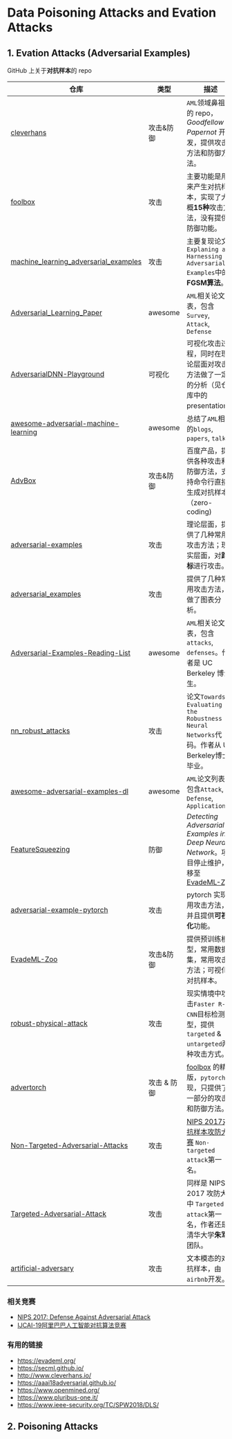 # Data Poisoning Attacks and Evation Attacks



## 1. Evation Attacks (Adversarial Examples)

GitHub 上关于**对抗样本**的 repo


仓库 | 类型  |描述    
-----|-----|----    
[cleverhans](https://github.com/tensorflow/cleverhans)  | 攻击&防御  |`AML`领域鼻祖型的 repo，*Goodfellow* & *Papernot* 开发，提供攻击方法和防御方法。
[foolbox](https://github.com/bethgelab/foolbox/)  | 攻击  | 主要功能是用来产生对抗样本，实现了大概**15种**攻击方法，没有提供防御功能。
[machine_learning_adversarial_examples](https://github.com/rodgzilla/machine_learning_adversarial_examples  ) | 攻击 | 主要复现论文`Explaning and Harnessing Adversarial Examples`中的**FGSM算法**。 
[Adversarial_Learning_Paper](https://github.com/Guo-Yunzhe/Adversarial_Learning_Paper) |  awesome  | `AML`相关论文列表，包含`Survey`, `Attack`, `Defense`
[AdversarialDNN-Playground](https://github.com/QData/AdversarialDNN-Playground)  | 可视化  | 可视化攻击过程，同时在理论层面对攻击方法做了一定的分析（见仓库中的presentation）
[awesome-adversarial-machine-learning](https://github.com/yenchenlin/awesome-adversarial-machine-learning)  | awesome | 总结了`AML`相关的`blogs`, `papers`, `talks`
[AdvBox](https://github.com/baidu/AdvBox)  | 攻击&防御  | 百度产品，提供各种攻击和防御方法，支持命令行直接生成对抗样本（zero-coding)
[adversarial-examples](https://github.com/ifding/adversarial-examples) | 攻击  | 理论层面，提供了几种常用攻击方法；现实层面，对**路标**进行攻击。
[adversarial_examples](https://github.com/duoergun0729/adversarial_examples)  | 攻击  | 提供了几种常用攻击方法，做了图表分析。
[Adversarial-Examples-Reading-List](https://github.com/chawins/Adversarial-Examples-Reading-List)  | awesome  | `AML`相关论文列表，包含`attacks`, `defenses`。作者是 UC Berkeley 博士生。
[nn_robust_attacks](https://github.com/carlini/nn_robust_attacks)  | 攻击  | 论文`Towards Evaluating the Robustness of Neural Networks`代码。作者从 UC Berkeley博士毕业。
[awesome-adversarial-examples-dl](https://github.com/chbrian/awesome-adversarial-examples-dl) | awesome | `AML`论文列表，包含`Attack`, `Defense`, `Application`
[FeatureSqueezing](https://github.com/uvasrg/FeatureSqueezing)   | 防御  | *Detecting Adversarial Examples in Deep Neural Network*。项目停止维护，移至[EvadeML-Zoo](http://evademl.org/zoo/)
[adversarial-example-pytorch](https://github.com/sarathknv/adversarial-examples-pytorch)   | 攻击  | pytorch 实现常用攻击方法，并且提供**可视化**功能。
[EvadeML-Zoo](https://github.com/mzweilin/EvadeML-Zoo)   | 攻击&防御  | 提供预训练模型，常用数据集，常用攻击方法；可视化对抗样本。
[robust-physical-attack](https://github.com/shangtse/robust-physical-attack)  | 攻击  | 现实情境中攻击`Faster R-CNN`目标检测模型，提供`targeted` & `untargeted`两种攻击方式。
[advertorch](https://github.com/BorealisAI/advertorch)  | 攻击 & 防御  | [foolbox](https://github.com/bethgelab/foolbox/) 的精简版，`pytorch`实现，只提供了一部分的攻击和防御方法。
[Non-Targeted-Adversarial-Attacks](https://github.com/dongyp13/Non-Targeted-Adversarial-Attacks)  | 攻击  | [NIPS 2017对抗样本攻防大赛](https://www.kaggle.com/c/nips-2017-defense-against-adversarial-attack) `Non-targeted attack`第一名。
[Targeted-Adversarial-Attack](https://github.com/dongyp13/Targeted-Adversarial-Attack)   | 攻击  | 同样是 NIPS 2017 攻防大赛中 `Targeted attack`第一名，作者还是清华大学**朱军**团队。
[artificial-adversary](https://github.com/airbnb/artificial-adversary)  | 攻击  | 文本模态的对抗样本，由`airbnb`开发。
### 相关竞赛
* [NIPS 2017: Defense Against Adversarial Attack](https://www.kaggle.com/c/nips-2017-defense-against-adversarial-attack)
* [IJCAI-19阿里巴巴人工智能对抗算法竞赛](https://tianchi.aliyun.com/competition/entrance/231701/introduction?spm=5176.12281905.5490641.4.358b6bad39hWbP)

### 有用的链接
* https://evademl.org/
* https://secml.github.io/
* http://www.cleverhans.io/
* https://aaai18adversarial.github.io/ 
* https://www.openmined.org/ 
* https://www.pluribus-one.it/
* https://www.ieee-security.org/TC/SPW2018/DLS/
 


## 2. Poisoning Attacks

